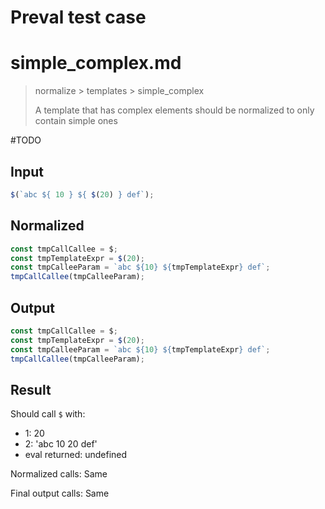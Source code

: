 # Preval test case

# simple_complex.md

> normalize > templates > simple_complex
>
> A template that has complex elements should be normalized to only contain simple ones

#TODO

## Input

`````js filename=intro
$(`abc ${ 10 } ${ $(20) } def`);
`````

## Normalized

`````js filename=intro
const tmpCallCallee = $;
const tmpTemplateExpr = $(20);
const tmpCalleeParam = `abc ${10} ${tmpTemplateExpr} def`;
tmpCallCallee(tmpCalleeParam);
`````

## Output

`````js filename=intro
const tmpCallCallee = $;
const tmpTemplateExpr = $(20);
const tmpCalleeParam = `abc ${10} ${tmpTemplateExpr} def`;
tmpCallCallee(tmpCalleeParam);
`````

## Result

Should call `$` with:
 - 1: 20
 - 2: 'abc 10 20 def'
 - eval returned: undefined

Normalized calls: Same

Final output calls: Same
